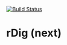 [![Build Status](https://travis-ci.org/bnza/rdig-next.svg?branch=master)](https://travis-ci.org/bnza/rdig-next)

# rDig (next)
